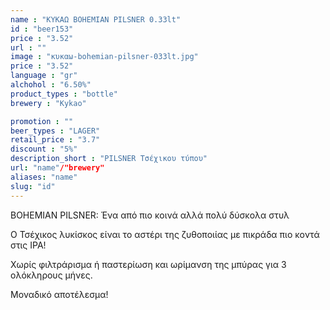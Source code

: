 ```yaml
---
name : "ΚΥΚΑΩ BOHEMIAN PILSNER 0.33lt"
id : "beer153"
price : "3.52"
url : ""
image : "κυκαω-bohemian-pilsner-033lt.jpg"
price : "3.52"
language : "gr"
alchohol : "6.50%"
product_types : "bottle"
brewery : "Kykao"

promotion : ""
beer_types : "LAGER"
retail_price : "3.7"
discount : "5%"
description_short : "PILSNER Τσέχικου τύπου"
url: "name"/"brewery"
aliases: "name"
slug: "id"
---
```


BOHEMIAN PILSNER: Ένα από πιο κοινά αλλά πολύ δύσκολα στυλ

Ο Τσέχικος λυκίσκος είναι το αστέρι της ζυθοποιίας με πικράδα πιο κοντά στις IPA!

Χωρίς φιλτράρισμα ή παστερίωση και ωρίμανση της μπύρας για 3 ολόκληρους μήνες.

Μοναδικό αποτέλεσμα!